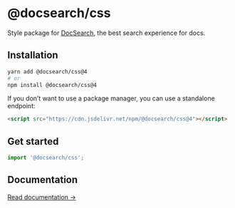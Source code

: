 # @docsearch/css

Style package for [DocSearch](http://docsearch.algolia.com/), the best search experience for docs.

## Installation

```bash
yarn add @docsearch/css@4
# or
npm install @docsearch/css@4
```

If you don’t want to use a package manager, you can use a standalone endpoint:

```html
<script src="https://cdn.jsdelivr.net/npm/@docsearch/css@4"></script>
```

## Get started

```js
import '@docsearch/css';
```

## Documentation

[Read documentation →](https://docsearch.algolia.com/docs/styling)
